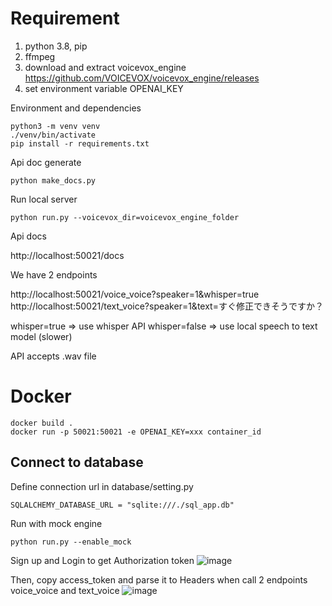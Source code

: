 
# Requirement

1. python 3.8, pip
2. ffmpeg
3. download and extract voicevox_engine https://github.com/VOICEVOX/voicevox_engine/releases
4. set environment variable OPENAI_KEY


Environment and dependencies

```
python3 -m venv venv
./venv/bin/activate
pip install -r requirements.txt
```

Api doc generate

```
python make_docs.py
```

Run local server

```
python run.py --voicevox_dir=voicevox_engine_folder
```

Api docs

http://localhost:50021/docs

We have 2 endpoints

http://localhost:50021/voice_voice?speaker=1&whisper=true
http://localhost:50021/text_voice?speaker=1&text=すぐ修正できそうですか？

whisper=true => use whisper API
whisper=false => use local speech to text model (slower)

API accepts .wav file

# Docker

```
docker build .
docker run -p 50021:50021 -e OPENAI_KEY=xxx container_id
```

## Connect to database
Define connection url in database/setting.py
```
SQLALCHEMY_DATABASE_URL = "sqlite:///./sql_app.db"
```
Run with mock engine
```
python run.py --enable_mock
```
Sign up and Login to get Authorization token
![image](https://user-images.githubusercontent.com/128009347/229417156-60b2008e-c555-42c2-8d5e-4f58967eebd8.png)

Then, copy access_token and parse it to Headers when call 2 endpoints voice_voice and text_voice
![image](https://user-images.githubusercontent.com/128009347/229417374-72310ec3-cc11-4855-8a0b-2c9bdfb2bde2.png)
